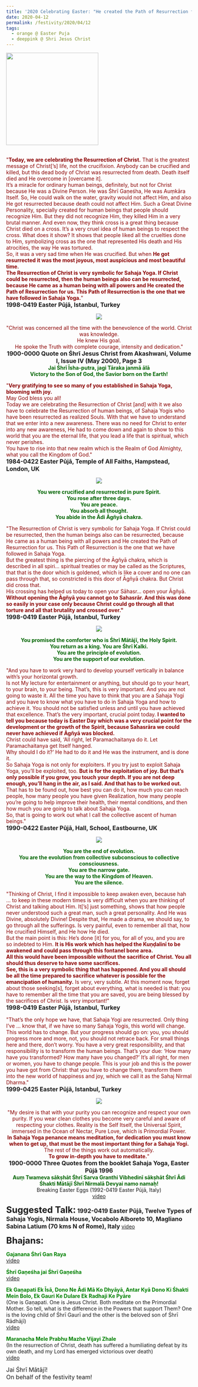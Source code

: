 ```yaml
---
title: '2020 Celebrating Easter: "He created the Path of Resurrection for us. This Path of Resurrection is the one that we have followed in Sahaja Yoga." '
date: 2020-04-12
permalink: /festivity/2020/04/12
tags:
  - orange @ Easter Puja
  - deeppink @ Shri Jesus Christ
---
```


<div style="text-align: left"><img src="/images/image00.png" width="250" /></div><br>

<p>
<font color="DarkRed">"<b>Today, we are celebrating the Resurrection of Christ.</b>
That is the greatest message of Christ[’s] life, not the crucifixion. Anybody can be crucified and killed, but this dead body of Christ was resurrected from death. Death itself died and He overcome in [overcame it].<br>
It’s a miracle for ordinary human beings, definitely, but not for Christ because He was a Divine Person. He was Śhrī Gaṇeśha, He was Auṃkāra Itself. So, He could walk on the water, gravity would not affect Him, and also He got resurrected because death could not affect Him. Such a Great Divine Personality, specially created for human beings that people should recognize Him.
But they did not recognize Him, they killed Him in a very brutal manner. And even now, they think cross is a great thing because Christ died on a cross. It’s a very cruel idea of human beings to respect the cross. What does it show? It shows that people liked all the cruelties done to Him, symbolizing cross as the one that represented His death and His atrocities, the way He was tortured.<br>
So, it was a very sad time when He was crucified. But when <b>He got resurrected it was the most joyous, most auspicious and most beautiful time.</b><br>
<b>The Resurrection of Christ is very symbolic for Sahaja Yoga. If Christ could be resurrected, then the human beings also can be resurrected, because He came as a human being with all powers and He created the Path of Resurrection for us. This Path of Resurrection is the one that we have followed in Sahaja Yoga.</b>"</font><br>
<font size="+0"><b>1998-0419 Easter Pūjā, Istanbul, Turkey</b></font>
</p>

<div style="text-align: center"><img src="https://pub-1e517d8c73a64c9c82977d676b1fff72.r2.dev/image398.png" /></div>

<p style="text-align:center;">
<font color="DarkRed">"Christ was concerned all the time with the benevolence of the world. 
Christ was knowledge.<br>
He knew His goal.<br>
He spoke the Truth with complete courage, intensity and dedication."</font><br>
<font size="+0"><b>1900-0000 Quote on Śhrī Jesus Christ from Akashwani, Volume I, Issue IV (May 2000), Page 3</b></font><br>
<font color="DarkGreen"><b>Jai Śhrī Īsha-putra, jagi Tāraka janmā ālā<br>
Victory to the Son of God, the Savior born on the Earth!</b></font>
</p>

<p>
<font color="DarkRed">"<b>Very gratifying to see so many of you established in Sahaja Yoga, blooming with joy.</b><br>
May God bless you all!<br>
Today we are celebrating the Resurrection of Christ [and] with it we also have to celebrate the Resurrection of human beings, of Sahaja Yogis who have been resurrected as realized Souls. With that we have to understand that we enter into a new awareness. There was no need for Christ to enter into any new awareness, He had to come down and again to show to this world that you are the eternal life, that you lead a life that is spiritual, which never perishes.<br>
You have to rise into that new realm which is the Realm of God Almighty, what you call the Kingdom of God."</font><br>
<font size="+0"><b>1984-0422 Easter Pūjā, Temple of All Faiths, Hampstead, London, UK</b></font>
</p>

<div style="text-align: center"><img src="/images/image399.png" /></div>

<p style="color:DarkGreen; text-align:center;">
<b>You were crucified and resurrected in pure Spirit.<br>
You rose after three days.<br>
You are peace.<br>
You absorb all thought.<br>
You abide in the Ādi Āgñyā chakra. </b>
</p>

<p>
<font color="DarkRed">"The Resurrection of Christ is very symbolic for Sahaja Yoga. If Christ could be resurrected, then the human beings also can be resurrected, because He came as a human being with all powers and He created the Path of Resurrection for us. This Path of Resurrection is the one that we have followed in Sahaja Yoga.<br>
But the greatest thing is the piercing of the Āgñyā chakra, which is described in all spiri... spiritual treaties or may be called as the Scriptures, that that is the door which is goldened, which is like a cover and no one can pass through that, so constricted is this door of Āgñyā chakra. But Christ did cross that.<br>
His crossing has helped us today to open your Sāhasr... open your Āgñyā. <b>Without opening the Āgñyā you cannot go to Sahasrār. And this was done so easily in your case only because Christ could go through all that torture and all that brutality and crossed over."</b></font><br>
<font size="+0"><b>1998-0419 Easter Pūjā, Istanbul, Turkey</b></font>
</p>

<div style="text-align: center"><img src="https://pub-1e517d8c73a64c9c82977d676b1fff72.r2.dev/image400.png" /></div>

<p style="color:DarkGreen; text-align:center;">
<b>You promised the comforter who is Śhrī Mātājī, the Holy Spirit.<br>
You return as a king. You are Śhrī Kalki.<br>
You are the principle of evolution.<br>
You are the support of our evolution.</b>
</p>

<p>
<font color="DarkRed">"And you have to work very hard to develop yourself vertically in balance with’s your horizontal growth.<br>
Is not My lecture for entertainment or anything, but should go to your heart, to your brain, to your being. That’s, this is very important. And you are not going to waste it. All the time you have to think that you are a Sahaja Yogi and you have to know what you have to do in Sahaja Yoga and how to achieve it. You should not be satisfied unless and until you have achieved that excellence. That’s the very important, crucial point today. <b>I wanted to tell you because today is Easter Day which was a very crucial point for the development or the growth of the Spirit, because Sahasrāra we could never have achieved if Āgñyā was blocked.</b><br>
Christ could have said, ‘All right, let Paramachaitanya do it. Let Paramachaitanya get Itself hanged.<br>
Why should I do it?’ He had to do it and He was the instrument, and is done it.<br>
So Sahaja Yoga is not only for exploiters. If you try just to exploit Sahaja Yoga, you’ll be exploited, too. <b>But is for the exploitation of joy. But that’s only possible if you grow, you touch your depth. If you are not deep enough, you’ll hang in the air, as I said. And that has to be worked out.</b> That has to be found out, how best you can do it, how much you can reach people, how many people you have given Realization, how many people you’re going to help improve their health, their mental conditions, and then how much you are going to talk about Sahaja Yoga.<br>
So, that is going to work out what I call the collective ascent of human beings."</font><br>
<font size="+0"><b>1990-0422 Easter Pūjā, Hall, School, Eastbourne, UK</b></font>
</p>

<div style="text-align: center"><img src="https://pub-1e517d8c73a64c9c82977d676b1fff72.r2.dev/image401.png" /></div>

<p style="color:DarkGreen; text-align:center;">
<b>You are the end of evolution.<br>
You are the evolution from collective subconscious to collective consciousness.<br> 
You are the narrow gate.<br>
You are the way to the Kingdom of Heaven.<br>
You are the silence.</b>
</p>

<p>
<font color="DarkRed">"Thinking of Christ, I find it impossible to keep awaken even, because hah ... to keep in these modern times is very difficult when you are thinking of Christ and talking about Him. It[’s] just something, shows that how people never understood such a great man, such a great personality. And He was Divine, absolutely Divine! Despite that, He made a drama, we should say, to go through all the sufferings. Is very painful, even to remember all that, how He crucified Himself, and He how He died.<br>
But the main point is this: He’s done [it] for you, for all of you, and you are so indebted to Him. <b>It is His work which has helped the Kuṇḍalinī to be awakened and could pass through this fontanel bone area.</b><br>
<b>All this would have been impossible without the sacrifice of Christ. You all should thus deserve to have some sacrifices.</b><br>
<b>See, this is a very symbolic thing that has happened. And you all should be all the time prepared to sacrifice whatever is possible for the emancipation of humanity.</b> Is very, very subtle. At this moment now, forget about those seeking[s], forget about everything, what is needed is that: you have to remember all the time that you are saved, you are being blessed by the sacrifices of Christ. Is very important!"</font><br>
<font size="+0"><b>1998-0419 Easter Pūjā, Istanbul, Turkey</b></font>
</p>

<p>
<font color="DarkRed">"That’s the only hope we have, that Sahaja Yogi are resurrected. Only thing I’ve ... know that, if we have so many Sahaja Yogis, this world will change. This world has to change. But your progress should go on: you, you should progress more and more, not, you should not retrace back. For small things here and there, don’t worry. You have a very great responsibility, and that responsibility is to transform the human beings. That’s your due: ‘How many have you transformed? How many have you changed?’ It’s all right, for men or women, you have to change people. This is your job and this is the power you have got from Christ: that you have to change them, transform them into the new world of happiness and joy, which we call it as the Sahaj Nirmal Dharma."</font><br>
<font size="+0"><b>1999-0425 Easter Pūjā, Istanbul, Turkey</b></font>
</p>

<div style="text-align: center"><img src="/images/image402.png" /></div>

<p style=" text-align:center;">
<font color="DarkRed">"My desire is that with your purity you can recognize and respect your own purity. 
If you wear clean clothes you become very careful and aware of respecting your clothes.
Reality is the Self Itself, the Universal Spirit, immersed in the Ocean of Nectar, Pure Love, which is Primordial Power.<br>
<b>In Sahaja Yoga penance means meditation, for dedication you must know when to get up, that must be the most important thing for a Sahaja Yogi.</b> The rest of the things work out automatically.<br>
<b>To grow in-depth you have to meditate.</b>"</font><br>
<font size="+0"><b>1900-0000 Three Quotes from the booklet Sahaja Yoga, Easter Pūjā 1996</b></font><br>
<font color="DarkGreen"><b>Auṃ Twameva sākṣhāt Śhrī Sarva Granthi Vibhedinī sākṣhāt Śhrī Ādi Śhakti Mātājī Śhrī Nirmalā Devyai namo namaḥ!</b></font><br>
Breaking Easter Eggs (1992-0419 Easter Pūjā, Italy)<br>
<a href="https://seven-teams.github.io/Videos_Links.html">video</a>
</p>

<font size="+2"><b>Suggested Talk:</b></font> 
<font size="+0"><b>1992-0419 Easter Pūjā, Twelve Types of Sahaja Yogis, Nirmala House, Vocabolo Alboreto 10, Magliano Sabina Latium (70 kms N of Rome), Italy</b></font>
<a href="https://www.youtube.com/watch?time_continue=1&v=uoxMeRY6Q-8&feature=emb_logo"> video</a><br>

<font size="+2"><b>Bhajans:</b></font>

<p>
<font color="green"><b>Gajanana Śhrī Gan Raya</b></font><br>
<a href="https://seven-teams.github.io/Videos_Links.html">video</a>
</p>

<p>
<font color="green"><b>Śhrī Gaṇeśha jai Śhrī Gaṇeśha</b></font><br>
<a href="https://www.youtube.com/watch?v=GCgN6qnmNiA">video</a>
</p>

<p>
<font color="green"><b>Ek Gaṇapati Ek Īsā, Dono Ne Ādi Mā Ko Dhyāyā, Antar Kyā Dono Ki Śhakti Mein Bolo, Ek Gauri Ke Dulare Ek Radhaji Ke Pyāre</b></font><br>
(One is Gaṇapati. One is Jesus Christ. Both meditate on the Primordial Mother. So tell, what is the difference in the Powers that support Them? One is the loving child of Śhrī Gaurī and the other is the beloved son of Śhrī Rādhājī)<br>
<a href="https://www.youtube.com/watch?v=Dg41OjGhrU8&list=PLuAVZW42aaCl9pNxB0HDBVhjALrGm2Od_"> video</a><br>
</p>

<p>
<font color="green"><b>Maranacha Mele Prabhu Mazhe Vijayi Zhale</b></font><br>
(In the resurrection of Christ, death has suffered a humiliating defeat by its own death, and my Lord has emerged victorious over death)<br>
<a href="https://seven-teams.github.io/Videos_Links.html"> video</a><br>
</p>

<p>
<font size="+0">Jai Śhrī Mātājī!<br>
On behalf of the festivity team!</font>
</p>
